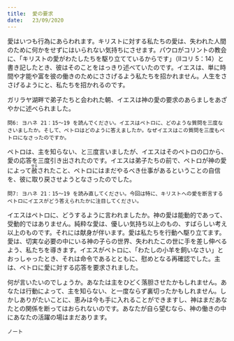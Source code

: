 ```yaml
---
title:  愛の要求
date:   23/09/2020
---
```


愛はいつも行為にあらわれます。キリストに対する私たちの愛は、失われた人間のために何かをせずにはいられない気持ちにさせます。パウロがコリントの教会に、「キリストの愛がわたしたちを駆り立てているからです」（Ⅱコリ 5：14）と書き記したとき、彼はそのことをはっきり述べていたのです。イエスは、単に時間や才能や富を彼の働きのためにささげるよう私たちを招かれません。人生をささげるようにと、私たちを招かれるのです。

ガリラヤ湖畔で弟子たちと会われた朝、イエスは神の愛の要求のあらましをあざやかに述べられました。

`問6: ヨハネ 21：15～19 を読んでください。イエスはペトロに、どのような質問を三度なさいましたか。そして、ペトロはどのように答えましたか。なぜイエスはこの質問を三度もペトロになさったのですか。`

ペトロは、主を知らない、と三度言いましたが、イエスはそのペトロの口から、愛の応答を三度引き出されたのです。イエスは弟子たちの前で、ペトロが神の愛によって<ruby>赦<rt>ゆる</rt></ruby>されたこと、ペトロにはまだやるべき仕事があるということの自信を、彼に取り戻させようとなさったのでした。

`問7: ヨハネ 21：15～19 を読み直してください。今回は特に、キリストへの愛を断言するペトロにイエスがどう答えられたかに注目してください。`

イエスはペトロに、どうするように言われましたか。神の愛は能動的であって、受動的ではありません。純粋な愛は、優しい気持ち以上のもの、すばらしい考え以上のものです。それには献身が伴います。愛は私たちを行動へ駆り立てます。愛は、切実な必要の中にいる神の子らの世界、失われたこの世に手を差し伸べるよう、私たちを導きます。イエスがペトロに、「わたしの小羊を飼いなさい」とおっしゃったとき、それは命令であるとともに、慰めとなる再確認でした。主は、ペトロに愛に対する応答を要求されました。

何が言いたいのでしょうか。あなたは主をひどく落胆させたかもしれません。あなたは行動によって、主を知らない、と一度ならず裏切ったかもしれません。しかしありがたいことに、恵みは今も手に入れることができますし、神はまだあなたとの関係を断ってはおられないのです。あなたが自ら望むなら、神の働きの中にあなたの活躍の場はまだあります。

`ノート`
